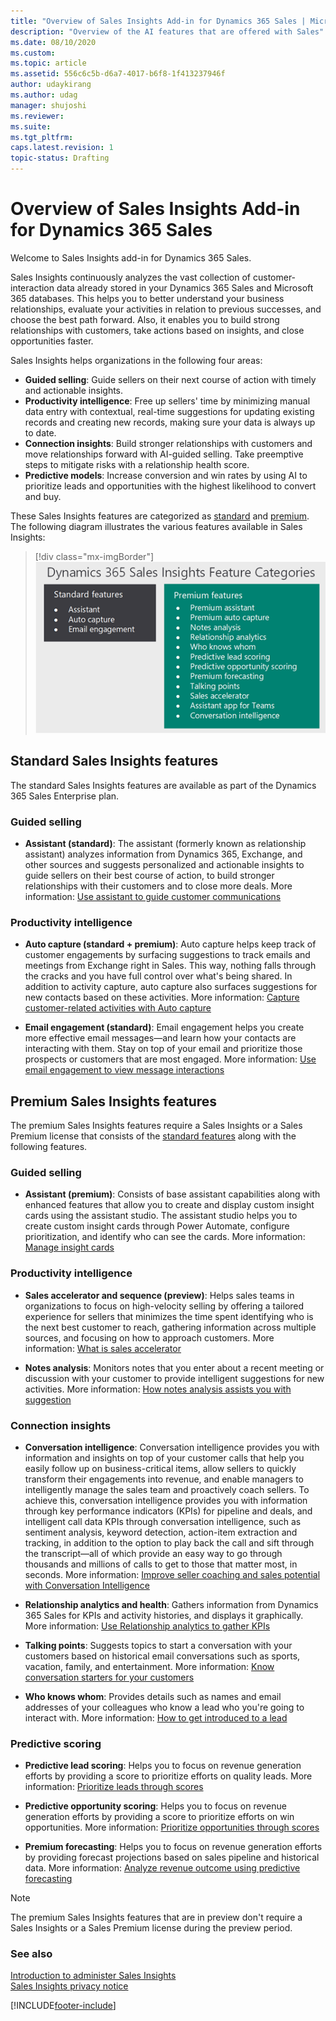 ```yaml
---
title: "Overview of Sales Insights Add-in for Dynamics 365 Sales | MicrosoftDocs"
description: "Overview of the AI features that are offered with Sales"
ms.date: 08/10/2020
ms.custom: 
ms.topic: article
ms.assetid: 556c6c5b-d6a7-4017-b6f8-1f413237946f
author: udaykirang
ms.author: udag
manager: shujoshi
ms.reviewer: 
ms.suite: 
ms.tgt_pltfrm: 
caps.latest.revision: 1
topic-status: Drafting
---
```

# Overview of Sales Insights Add-in for Dynamics 365 Sales

Welcome to Sales Insights add-in for Dynamics 365 Sales.

Sales Insights continuously analyzes the vast collection of customer-interaction data already stored in your Dynamics 365 Sales and Microsoft 365 databases. This helps you to better understand your business relationships, evaluate your activities in relation to previous successes, and choose the best path forward. Also, it enables you to build strong relationships with customers, take actions based on insights, and close opportunities faster.

Sales Insights helps organizations in the following four areas:

-	**Guided selling**: Guide sellers on their next course of action with timely and actionable insights.
-	**Productivity intelligence**: Free up sellers' time by minimizing manual data entry with contextual, real-time suggestions for updating existing records and creating new records, making sure your data is always up to date.
-	**Connection insights**: Build stronger relationships with customers and move relationships forward with AI-guided selling. Take preemptive steps to mitigate risks with a relationship health score.
-	**Predictive models**: Increase conversion and win rates by using AI to prioritize leads and opportunities with the highest likelihood to convert and buy.

These Sales Insights features are categorized as [standard](#standard-sales-insights-features) and [premium](#premium-sales-insights-features). The following diagram illustrates the various features available in Sales Insights: 

> [!div class="mx-imgBorder"]
> ![Sales Insights feature categories](media/si-features-categories.png "Sales Insights feature categories")

## Standard Sales Insights features

The standard Sales Insights features are available as part of the Dynamics 365 Sales Enterprise plan.

### Guided selling

-	**Assistant (standard)**: The assistant (formerly known as relationship assistant) analyzes information from Dynamics 365, Exchange, and other sources and suggests personalized and actionable insights to guide sellers on their best course of action, to build stronger relationships with their customers and to close more deals. More information: [Use assistant to guide customer communications](assistant.md)

### Productivity intelligence

-	**Auto capture (standard + premium)**: Auto capture helps keep track of customer engagements by surfacing suggestions to track emails and meetings from Exchange right in Sales. This way, nothing falls through the cracks and you have full control over what's being shared. In addition to activity capture, auto capture also surfaces suggestions for new contacts based on these activities. More information: [Capture customer-related activities with Auto capture](auto-capture.md)

-	**Email engagement (standard)**: Email engagement helps you create more effective email messages&mdash;and learn how your contacts are interacting with them. Stay on top of your email and prioritize those prospects or customers that are most engaged. More information: [Use email engagement to view message interactions](email-engagement.md) 

## Premium Sales Insights features

The premium Sales Insights features require a Sales Insights or a Sales Premium license that consists of the [standard features](#standard-sales-insights-features) along with the following features.

### Guided selling

-	**Assistant (premium)**: Consists of base assistant capabilities along with enhanced features that allow you to create and display custom insight cards using the assistant studio. The assistant studio helps you to create custom insight cards through Power Automate, configure prioritization, and identify who can see the cards. More information: [Manage insight cards](manage-custom-cards-flow.md)

### Productivity intelligence

-	**Sales accelerator and sequence (preview)**: Helps sales teams in organizations to focus on high-velocity selling by offering a tailored experience for sellers that minimizes the time spent identifying who is the next best customer to reach, gathering information across multiple sources, and focusing on how to approach customers. More information: [What is sales accelerator](sales-accelerator-intro.md)

-	**Notes analysis**: Monitors notes that you enter about a recent meeting or discussion with your customer to provide intelligent suggestions for new activities. More information: [How notes analysis assists you with suggestion](notes-analysis.md)

### Connection insights

-	**Conversation intelligence**: Conversation intelligence provides you with information and insights on top of your customer calls that help you easily follow up on business-critical items, allow sellers to quickly transform their engagements into revenue, and enable managers to intelligently manage the sales team and proactively coach sellers. To achieve this, conversation intelligence provides you with information through key performance indicators (KPIs) for pipeline and deals, and intelligent call data KPIs through conversation intelligence, such as sentiment analysis, keyword detection, action-item extraction and tracking, in addition to the option to play back the call and sift through the transcript&mdash;all of which provide an easy way to go through thousands and millions of calls to get to those that matter most, in seconds. More information: [Improve seller coaching and sales potential with Conversation Intelligence](dynamics365-sales-insights-app.md)

-	**Relationship analytics and health**: Gathers information from Dynamics 365 Sales for KPIs and activity histories, and displays it graphically. More information: [Use Relationship analytics to gather KPIs](relationship-analytics.md)

-	**Talking points**: Suggests topics to start a conversation with your customers based on historical email conversations such as sports, vacation, family, and entertainment. More information: [Know conversation starters for your customers](talking-points.md)

-	**Who knows whom**: Provides details such as names and email addresses of your colleagues who know a lead who you're going to interact with. More information: [How to get introduced to a lead](who-knows-whom.md)

### Predictive scoring

-	**Predictive lead scoring**: Helps you to focus on revenue generation efforts by providing a score to prioritize efforts on quality leads. More information: [Prioritize leads through scores](work-predictive-lead-scoring.md)

-	**Predictive opportunity scoring**: Helps you to focus on revenue generation efforts by providing a score to prioritize efforts on win opportunities. More information: [Prioritize opportunities through scores](work-predictive-opportunity-scoring.md)

-	**Premium forecasting**: Helps you to focus on revenue generation efforts by providing forecast projections based on sales pipeline and historical data. More information: [Analyze revenue outcome using predictive forecasting](analyze-revenue-outcome-using-predictive-forecasting.md)

> [!NOTE]
> The premium Sales Insights features that are in preview don't require a Sales Insights or a Sales Premium license during the preview period.

### See also

[Introduction to administer Sales Insights](../sales/intro-admin-guide-sales-insights.md)  
[Sales Insights privacy notice](privacy-notice.md)


[!INCLUDE[footer-include](../includes/footer-banner.md)]
